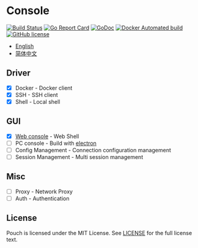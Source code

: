 # Console

[![Build Status](https://travis-ci.org/wzshiming/console.svg?branch=master)](https://travis-ci.org/wzshiming/console)
[![Go Report Card](https://goreportcard.com/badge/github.com/wzshiming/console)](https://goreportcard.com/report/github.com/wzshiming/console)
[![GoDoc](https://godoc.org/github.com/wzshiming/console?status.svg)](https://godoc.org/github.com/wzshiming/console)
[![Docker Automated build](https://img.shields.io/docker/cloud/automated/wzshiming/console.svg)](https://hub.docker.com/r/wzshiming/console)
[![GitHub license](https://img.shields.io/github/license/wzshiming/console.svg)](https://github.com/wzshiming/console/blob/master/LICENSE)

- [English](https://github.com/wzshiming/console/blob/master/README.md)
- [简体中文](https://github.com/wzshiming/console/blob/master/README_cn.md)

## Driver
- [x] Docker - Docker client
- [x] SSH - SSH client
- [x] Shell - Local shell

## GUI
- [x] [Web console](https://github.com/wzshiming/console/blob/master/cmd/web_console/) - Web Shell
- [ ] PC console - Build with [electron](https://github.com/electron/electron)
- [ ] Config Management - Connection configuration management
- [ ] Session Management - Multi session management

## Misc
- [ ] Proxy - Network Proxy
- [ ] Auth - Authentication

## License

Pouch is licensed under the MIT License. See [LICENSE](https://github.com/wzshiming/console/blob/master/LICENSE) for the full license text.
